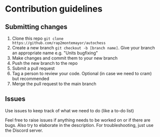 # Contribution guidelines

## Submitting changes
1. Clone this repo `git clone https://github.com/rap2montemayor/autochess`
2. Create a new branch `git checkout -b [branch name]`. Give your branch an appropriate name e.g. "Units bugfixing"
3. Make changes and commit them to your new branch
4. Push the new branch to the repo
5. Submit a pull request
6. Tag a person to review your code. Optional (in case we need to cram) but recommended 
7. Merge the pull request to the main branch

## Issues
Use issues to keep track of what we need to do (like a to-do list)

Feel free to raise issues if anything needs to be worked on or if there are bugs.
Also try to elaborate in the description. For troubleshooting, just use the Discord
server.
